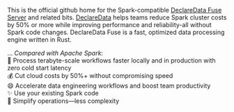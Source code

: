 
This is the official github home for the Spark-compatible [DeclareData Fuse Server](https://github.com/declaredata/fuse_python) and related bits. [DeclareData](https://declaredata.com) helps teams reduce Spark cluster costs by 50% or more while improving performance and reliability-all without Spark code changes. DeclareData Fuse is a fast, optimized data processing engine written in Rust.

... *Compared with Apache Spark*: \
🚀 Process terabyte-scale workflows faster locally and in production with zero cold start latency \
💰 Cut cloud costs by 50%+ without compromising speed \
😄 Accelerate data engineering workflows and boost team productivity \
✨ Use your existing Spark code \
💫 Simplify operations—less complexity

